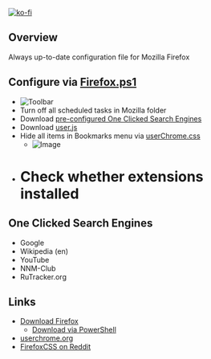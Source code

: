 [![ko-fi](https://www.ko-fi.com/img/githubbutton_sm.svg)](https://ko-fi.com/Q5Q51QUJC)

## Overview

Always up-to-date configuration file for Mozilla Firefox

## Configure via [Firefox.ps1](https://github.com/farag2/Mozilla-Firefox/blob/master/Firefox.ps1)

- ![Toolbar](https://i.imgur.com/dAZ47GX.png)
- Turn off all scheduled tasks in Mozilla folder
- Download [pre-configured One Clicked Search Engines](https://github.com/farag2/Mozilla-Firefox/blob/master/search.json.mozlz4)
- Download [user.js](https://github.com/farag2/Mozilla-Firefox/blob/master/user.js)
- Hide all items in Bookmarks menu via [userChrome.css](https://github.com/farag2/Mozilla-Firefox/blob/master/chrome/userChrome.css)
  - ![Image](https://i.imgur.com/mGwlMVT.png)
- # Check whether extensions installed

## One Clicked Search Engines

- Google
- Wikipedia (en)
- YouTube
- NNM-Club
- RuTracker.org

## Links

- [Download Firefox](https://www.mozilla.org/en-US/firefox/all/)
  - [Download via PowerShell](https://github.com/farag2/Utilities/blob/master/Download%20Firefox.ps1)
- [userchrome.org](https://www.userchrome.org)
- [FirefoxCSS on Reddit](https://www.reddit.com/r/FirefoxCSS/)
